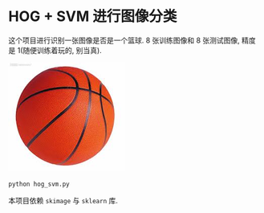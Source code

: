 # HOG + SVM 进行图像分类

这个项目进行识别一张图像是否是一个篮球. 8 张训练图像和 8 张测试图像, 精度是 1(随便训练着玩的, 别当真).

![img](./ball/train/0/01.jpg)

```sh
python hog_svm.py
```

本项目依赖 `skimage` 与 `sklearn` 库.
